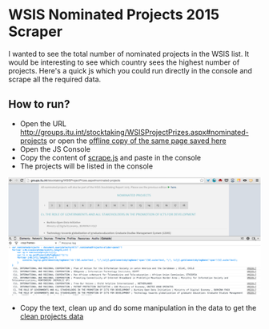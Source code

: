 WSIS Nominated Projects 2015 Scraper
====================================

I wanted to see the total number of nominated projects in the WSIS list. It would be interesting to see which country sees the highest number of projects. Here's a quick js which you could run directly in the console and scrape all the required data. 

## How to run?

* Open the URL http://groups.itu.int/stocktaking/WSISProjectPrizes.aspx#nominated-projects or open the [offline copy of the same page saved here](wsis-nominated-projects.html)
* Open the JS Console
* Copy the content of [scrape.js](scrape.js) and paste in the console
* The projects will be listed in the console

![Scraped data](/how-to.png "Scraped data page")

* Copy the text, clean up and do some manipulation in the data to get the [clean projects data](wsis-projects-data.csv)



